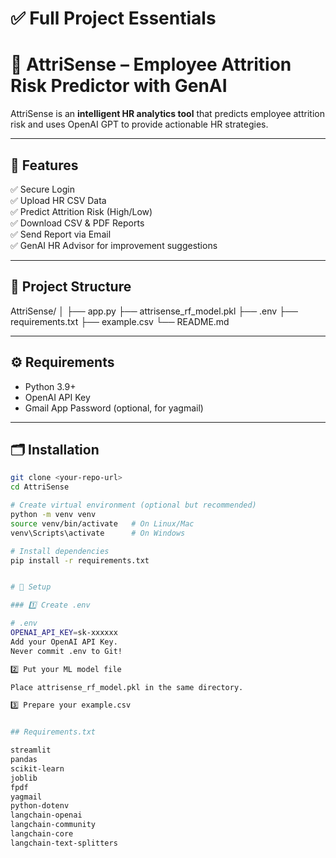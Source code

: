 # ✅ Full Project Essentials

# 🧩 AttriSense – Employee Attrition Risk Predictor with GenAI

AttriSense is an **intelligent HR analytics tool** that predicts employee attrition risk and uses OpenAI GPT to provide actionable HR strategies.

---

## 🚀 Features

✅ Secure Login  
✅ Upload HR CSV Data  
✅ Predict Attrition Risk (High/Low)  
✅ Download CSV & PDF Reports  
✅ Send Report via Email  
✅ GenAI HR Advisor for improvement suggestions

---

## 📂 Project Structure

AttriSense/
│
├── app.py
├── attrisense_rf_model.pkl
├── .env
├── requirements.txt
├── example.csv
└── README.md

---

## ⚙️ Requirements

- Python 3.9+
- OpenAI API Key
- Gmail App Password (optional, for yagmail)

---

## 🗂️ Installation

```bash
git clone <your-repo-url>
cd AttriSense

# Create virtual environment (optional but recommended)
python -m venv venv
source venv/bin/activate   # On Linux/Mac
venv\Scripts\activate      # On Windows

# Install dependencies
pip install -r requirements.txt


# 🧩 Setup

### 1️⃣ Create .env

# .env
OPENAI_API_KEY=sk-xxxxxx
Add your OpenAI API Key.
Never commit .env to Git!

2️⃣ Put your ML model file

Place attrisense_rf_model.pkl in the same directory.

3️⃣ Prepare your example.csv


## Requirements.txt

streamlit
pandas
scikit-learn
joblib
fpdf
yagmail
python-dotenv
langchain-openai
langchain-community
langchain-core
langchain-text-splitters


